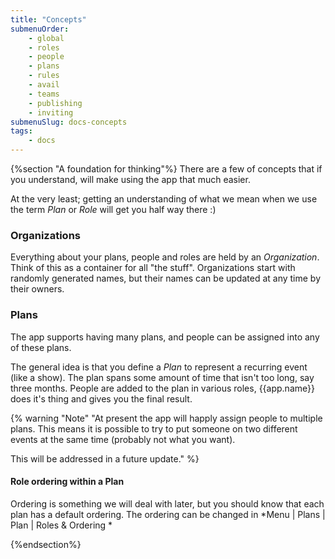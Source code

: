 ```yaml
---
title: "Concepts"
submenuOrder:
    - global
    - roles
    - people
    - plans
    - rules
    - avail
    - teams
    - publishing
    - inviting
submenuSlug: docs-concepts
tags: 
    - docs
---
```

{%section "A foundation for thinking"%}
There are a few of concepts that if you understand, will make using the app that much easier. 

At the very least; getting an understanding of what we mean when we use the term *Plan* or *Role* will get you half way there :)


### Organizations

Everything about your plans, people and roles are held by an *Organization*. Think of this as a container for all "the stuff". Organizations start with randomly generated names, but their names can be updated at any time by their owners.



### Plans

The app supports having many plans, and people can be assigned into any of these plans.

The general idea is that you define a *Plan* to represent a recurring event (like a show). The plan spans some amount of time that isn't too long, say three months.  People are added to the plan in various roles, {{app.name}} does it's thing and gives you the final result.

{% warning "Note" "At present the app will happly assign people to multiple plans. This means it is possible to try to put someone on two different events at the same time (probably not what you want).<p> This will be addressed in a future update." %}

#### Role ordering within a Plan

Ordering is something we will deal with later, but you should know that each plan has a default ordering.  The ordering can be changed in *Menu | Plans | Plan | Roles & Ordering * 


{%endsection%}

